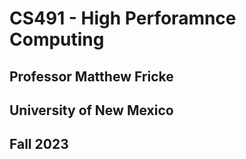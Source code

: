 # CS491 - High Perforamnce Computing
## Professor Matthew Fricke
## University of New Mexico 
## Fall 2023

